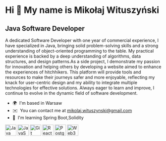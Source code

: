 Hi 👋 My name is Mikołaj Wituszyński
====================================

Java Software Developer
-----------------------

A dedicated Software Developer with one year of commercial experience, I have specialized in Java, bringing solid problem-solving skills and a strong understanding of object-oriented programming to the table. My practical experience is backed by a deep understanding of algorithms, data structures, and design patterns.As a side project, I demonstrate my passion for innovation and helping others by developing a website aimed to enhance the experiences of hitchhikers. This platform will provide tools and resources to make their journeys safer and more enjoyable, reflecting my knack for user-centric design and my ability to integrate multiple technologies for effective solutions. Always eager to learn and improve, I continue to evolve in the dynamic field of software development.

*   🌍  I'm based in Warsaw
*   ✉️  You can contact me at [mikolaj.wituszynski@gmail.com](mailto:mikolaj.wituszynski@gmail.com)
*   🧠  I'm learning Spring Boot,Solidity 
<p align="left">
<a href="https://www.oracle.com/java/" target="_blank" rel="noreferrer"><img src="https://raw.githubusercontent.com/danielcranney/readme-generator/main/public/icons/skills/java-colored.svg" width="36" height="36" alt="Java" /></a>
<a href="https://developer.mozilla.org/en-US/docs/Web/JavaScript" target="_blank" rel="noreferrer"><img src="https://raw.githubusercontent.com/danielcranney/readme-generator/main/public/icons/skills/javascript-colored.svg" width="36" height="36" alt="JavaScript" /></a>
<a href="https://git-scm.com/" target="_blank" rel="noreferrer"><img src="https://raw.githubusercontent.com/danielcranney/readme-generator/main/public/icons/skills/git-colored.svg" width="36" height="36" alt="Git" /></a>
<a href="https://reactjs.org/" target="_blank" rel="noreferrer"><img src="https://raw.githubusercontent.com/danielcranney/readme-generator/main/public/icons/skills/react-colored.svg" width="36" height="36" alt="React" /></a>
<a href="https://www.postgresql.org/" target="_blank" rel="noreferrer"><img src="https://raw.githubusercontent.com/danielcranney/readme-generator/main/public/icons/skills/postgresql-colored.svg" width="36" height="36" alt="PostgreSQL" /></a>
<a href="https://web3js.readthedocs.io/en/v1.7.1/#" target="_blank" rel="noreferrer"><img src="https://raw.githubusercontent.com/danielcranney/readme-generator/main/public/icons/skills/web3js-colored.svg" width="36" height="36" alt="Web3Js" /></a>
</p>
                    
